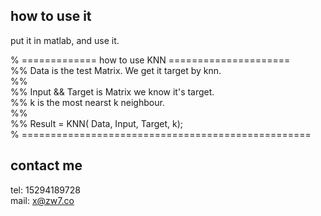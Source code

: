 
## how to use it

put it in matlab, and use it.  
  
% ============= how to use KNN =====================  
%% Data is the test Matrix. We get it target by knn.  
%%    
%% Input && Target is Matrix we know it's target.  
%% k is the most nearst k neighbour.  
%%  
%% Result = KNN( Data, Input, Target, k);  
% ==================================================  
  
## contact me
tel: 15294189728  
mail: x@zw7.co
